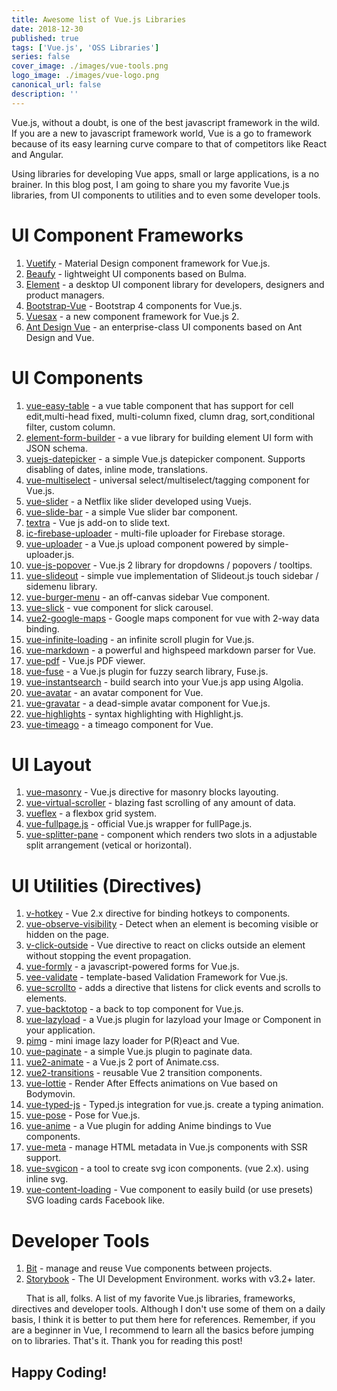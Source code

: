 ```yaml
---
title: Awesome list of Vue.js Libraries
date: 2018-12-30
published: true
tags: ['Vue.js', 'OSS Libraries']
series: false
cover_image: ./images/vue-tools.png
logo_image: ./images/vue-logo.png
canonical_url: false
description: ''
---
```


Vue.js, without a doubt, is one of the best javascript framework in the wild. If you are a new to javascript framework world, Vue is a go to framework because of its easy learning curve compare to that of competitors like React and Angular.

Using libraries for developing Vue apps, small or large applications, is a no brainer. In this blog post, I am going to share you my favorite Vue.js libraries, from UI components to utilities and to even some developer tools.

# UI Component Frameworks

1. [Vuetify](https://vuetifyjs.com/en/) - Material Design component framework for Vue.js.
2. [Beaufy](https://buefy.org/) - lightweight UI components based on Bulma.
3. [Element](https://element.eleme.io/#/en-US) - a desktop UI component library for developers, designers and product managers.
4. [ Bootstrap-Vue](https://bootstrap-vue.js.org/) - Bootstrap 4 components for Vue.js.
5. [Vuesax](https://lusaxweb.github.io/vuesax/) - a new component framework for Vue.js 2.
6. [Ant Design Vue](https://vue.ant.design/) - an enterprise-class UI components based on Ant Design and Vue.

# UI Components

1. [vue-easy-table](http://doc.huangsw.com/vue-easytable/app.html) - a vue table component that has support for cell edit,multi-head fixed, multi-column fixed, clumn drag, sort,conditional filter, custom column.
2. [element-form-builder](https://element-form-builder.now.sh/) - a vue library for building element UI form with JSON schema.
3. [vuejs-datepicker](https://github.com/charliekassel/vuejs-datepicker) - a simple Vue.js datepicker component. Supports disabling of dates, inline mode, translations.
4. [vue-multiselect](https://vue-multiselect.js.org/) - universal select/multiselect/tagging component for Vue.js.
5. [vue-slider](https://github.com/fanyeh/vue-slider) - a Netflix like slider developed using Vuejs.
6. [vue-slide-bar](https://biigpongsatorn.github.io/#/vue-slide-bar) - a simple Vue slider bar component.
7. [textra](https://hosein2398.github.io/textra) - Vue js add-on to slide text.
8. [ic-firebase-uploader](https://github.com/InCuca/ic-firebase-uploader) - multi-file uploader for Firebase storage.
9. [vue-uploader](https://github.com/simple-uploader/vue-uploader) - a Vue.js upload component powered by simple-uploader.js.
10. [vue-js-popover](http://vue-js-dropdown.yev.io/) - Vue.js 2 library for dropdowns / popovers / tooltips.
11. [vue-slideout](https://github.com/vouill/vue-slideout) - simple vue implementation of Slideout.js touch sidebar / sidemenu library.
12. [vue-burger-menu](https://vue-burger-menu.netlify.com/) - an off-canvas sidebar Vue component.
13. [vue-slick](https://github.com/staskjs/vue-slick) - vue component for slick carousel.
14. [vue2-google-maps](https://xkjyeah.github.io/vue-google-maps/) - Google maps component for vue with 2-way data binding.
15. [vue-infinite-loading](https://peachscript.github.io/vue-infinite-loading/) - an infinite scroll plugin for Vue.js.
16. [vue-markdown](https://miaolz123.github.io/vue-markdown/) - a powerful and highspeed markdown parser for Vue.
17. [vue-pdf](https://github.com/FranckFreiburger/vue-pdf) - Vue.js PDF viewer.
18. [vue-fuse](https://shayneo.github.io/vue-fuse/) - a Vue.js plugin for fuzzy search library, Fuse.js.
19. [vue-instantsearch](https://community.algolia.com/vue-instantsearch/) - build search into your Vue.js app using Algolia.
20. [vue-avatar](https://eliep.github.io/vue-avatar) - an avatar component for Vue.
21. [vue-gravatar](https://github.com/JiriChara/vue-gravatar) - a dead-simple avatar component for Vue.js.
22. [vue-highlights](https://github.com/metachris/vue-highlightjs) - syntax highlighting with Highlight.js.
23. [vue-timeago](https://github.com/egoist/vue-timeago) - a timeago component for Vue.

# UI Layout

1. [vue-masonry](https://github.com/shershen08/vue-masonry) - Vue.js directive for masonry blocks layouting.
2. [vue-virtual-scroller](https://akryum.github.io/vue-virtual-scroller/) - blazing fast scrolling of any amount of data.
3. [vueflex](https://seregpie.github.io/VueFlex/) - a flexbox grid system.
4. [vue-fullpage.js](http://alvarotrigo.com/vue-fullpage/) - official Vue.js wrapper for fullPage.js.
5. [vue-splitter-pane](https://github.com/venkatperi/vue-splitter-pane) - component which renders two slots in a adjustable split arrangement (vetical or horizontal).

# UI Utilities (Directives)

1. [v-hotkey](https://dafrok.github.io/v-hotkey) - Vue 2.x directive for binding hotkeys to components.
2. [vue-observe-visibility](https://github.com/Akryum/vue-observe-visibility) - Detect when an element is becoming visible or hidden on the page.
3. [v-click-outside](https://github.com/ndelvalle/v-click-outside) - Vue directive to react on clicks outside an element without stopping the event propagation.
4. [vue-formly](https://github.com/formly-js/vue-formly) - a javascript-powered forms for Vue.js.
5. [vee-validate](https://baianat.github.io/vee-validate/) - template-based Validation Framework for Vue.js.
6. [vue-scrollto](https://vue-scrollto.netlify.com/) - adds a directive that listens for click events and scrolls to elements.
7. [vue-backtotop](https://caiofsouza.github.io/vue-backtotop/example/) - a back to top component for Vue.js.
8. [vue-lazyload](http://hilongjw.github.io/vue-lazyload/) - a Vue.js plugin for lazyload your Image or Component in your application.
9. [pimg](https://pimg.surge.sh/) - mini image lazy loader for P(R)eact and Vue.
10. [vue-paginate](https://github.com/TahaSh/vue-paginate) - a simple Vue.js plugin to paginate data.
11. [vue2-animate](https://the-allstars.com/vue2-animate/) - a Vue.js 2 port of Animate.css.
12. [vue2-transitions](https://binarcode.github.io/vue2-transitions/) - reusable Vue 2 transition components.
13. [vue-lottie](https://github.com/chenqingspring/vue-lottie) - Render After Effects animations on Vue based on Bodymovin.
14. [vue-typed-js](http://www.mattboldt.com/demos/typed-js/) - Typed.js integration for vue.js. create a typing animation.
15. [vue-pose](https://github.com/Popmotion/popmotion/tree/master/packages/vue-pose) - Pose for Vue.js.
16. [vue-anime](https://github.com/BenAHammond/vue-anime) - a Vue plugin for adding Anime bindings to Vue components.
17. [vue-meta](https://vue-meta.nuxtjs.org/) - manage HTML metadata in Vue.js components with SSR support.
18. [vue-svgicon](https://mmf-fe.github.io/vue-svgicon/v3/) - a tool to create svg icon components. (vue 2.x). using inline svg.
19. [vue-content-loading](https://lucasleandro1204.github.io/vue-content-loading/) - Vue component to easily build (or use presets) SVG loading cards Facebook like.

# Developer Tools

1. [Bit](https://github.com/teambit/bit) - manage and reuse Vue components between projects.
2. [Storybook](https://storybook.js.org/) - The UI Development Environment. works with v3.2+ later.

&nbsp;&nbsp;&nbsp;&nbsp;&nbsp;&nbsp;That is all, folks. A list of my favorite Vue.js libraries, frameworks, directives and developer tools. Although I don't use some of them on a daily basis, I think it is better to put them here for references. Remember, if you are a beginner in Vue, I recommend to learn all the basics before jumping on to libraries. That's it. Thank you for reading this post!

## Happy Coding!
